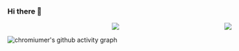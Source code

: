 ### Hi there 👋

<img 
   align="right" 
   style="pointer-events:none;" 
   src="https://github-readme-stats.vercel.app/api?username=chromiumer&show_icons=true&icon_color=E65A65&text_color=adbac7&bg_color=2d333b&hide_title=true&hide_border=true" 
/>

<div align="center">
    <img  src="https://github-readme-stats.vercel.app/api/top-langs/?username=chromiumer&layout=compact" />
</div>

![chromiumer's github activity graph](https://activity-graph.herokuapp.com/graph?username=chromiumer)


<!--
**chromiumer/chromiumer** is a ✨ _special_ ✨ repository because its `README.md` (this file) appears on your GitHub profile.

Here are some ideas to get you started:

- 🔭 I’m currently working on ...
- 🌱 I’m currently learning ...
- 👯 I’m looking to collaborate on ...
- 🤔 I’m looking for help with ...
- 💬 Ask me about ...
- 📫 How to reach me: ...
- 😄 Pronouns: ...
- ⚡ Fun fact: ...
-->
